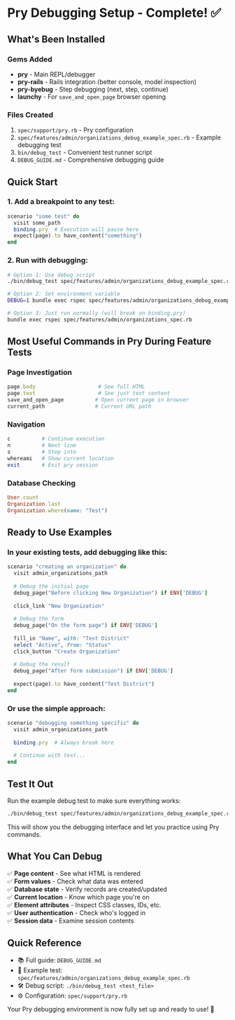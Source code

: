 # Pry Debugging Setup - Complete! ✅

## What's Been Installed

### Gems Added
- **pry** - Main REPL/debugger
- **pry-rails** - Rails integration (better console, model inspection)
- **pry-byebug** - Step debugging (next, step, continue)
- **launchy** - For `save_and_open_page` browser opening

### Files Created
1. `spec/support/pry.rb` - Pry configuration
2. `spec/features/admin/organizations_debug_example_spec.rb` - Example debugging test
3. `bin/debug_test` - Convenient test runner script
4. `DEBUG_GUIDE.md` - Comprehensive debugging guide

## Quick Start

### 1. Add a breakpoint to any test:
```ruby
scenario "some test" do
  visit some_path
  binding.pry  # Execution will pause here
  expect(page).to have_content("something")
end
```

### 2. Run with debugging:
```bash
# Option 1: Use debug script
./bin/debug_test spec/features/admin/organizations_debug_example_spec.rb

# Option 2: Set environment variable
DEBUG=1 bundle exec rspec spec/features/admin/organizations_debug_example_spec.rb

# Option 3: Just run normally (will break on binding.pry)
bundle exec rspec spec/features/admin/organizations_spec.rb
```

## Most Useful Commands in Pry During Feature Tests

### Page Investigation
```ruby
page.body                    # See full HTML
page.text                    # See just text content
save_and_open_page          # Open current page in browser
current_path                # Current URL path
```

### Navigation
```ruby
c          # Continue execution
n          # Next line
s          # Step into
whereami   # Show current location
exit       # Exit pry session
```

### Database Checking
```ruby
User.count
Organization.last
Organization.where(name: "Test")
```

## Ready to Use Examples

### In your existing tests, add debugging like this:

```ruby
scenario "creating an organization" do
  visit admin_organizations_path
  
  # Debug the initial page
  debug_page("Before clicking New Organization") if ENV['DEBUG']
  
  click_link "New Organization"
  
  # Debug the form
  debug_page("On the form page") if ENV['DEBUG']
  
  fill_in "Name", with: "Test District"
  select "Active", from: "Status"
  click_button "Create Organization"
  
  # Debug the result
  debug_page("After form submission") if ENV['DEBUG']
  
  expect(page).to have_content("Test District")
end
```

### Or use the simple approach:

```ruby
scenario "debugging something specific" do
  visit admin_organizations_path
  
  binding.pry  # Always break here
  
  # Continue with test...
end
```

## Test It Out

Run the example debug test to make sure everything works:

```bash
./bin/debug_test spec/features/admin/organizations_debug_example_spec.rb
```

This will show you the debugging interface and let you practice using Pry commands.

## What You Can Debug

✅ **Page content** - See what HTML is rendered  
✅ **Form values** - Check what data was entered  
✅ **Database state** - Verify records are created/updated  
✅ **Current location** - Know which page you're on  
✅ **Element attributes** - Inspect CSS classes, IDs, etc.  
✅ **User authentication** - Check who's logged in  
✅ **Session data** - Examine session contents  

## Quick Reference

- 📚 Full guide: `DEBUG_GUIDE.md`
- 🧪 Example test: `spec/features/admin/organizations_debug_example_spec.rb`
- 🛠️ Debug script: `./bin/debug_test <test_file>`
- ⚙️ Configuration: `spec/support/pry.rb`

Your Pry debugging environment is now fully set up and ready to use! 🎉
